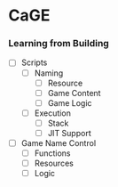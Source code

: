 # CaGE

### Learning from Building

- [ ] Scripts
    - [ ] Naming
        - [ ] Resource
        - [ ] Game Content
        - [ ] Game Logic
    - [ ] Execution
        - [ ] Stack
        - [ ] JIT Support
    
- [ ] Game Name Control
    - [ ] Functions
    - [ ] Resources
    - [ ] Logic